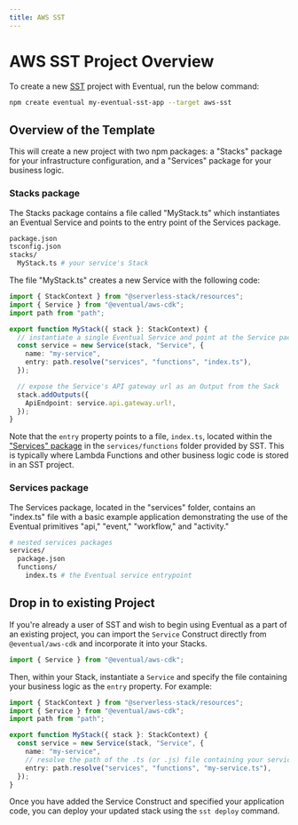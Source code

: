 ```yaml
---
title: AWS SST
---
```


# AWS SST Project Overview

To create a new [SST](https://sst.dev) project with Eventual, run the below command:

```sh
npm create eventual my-eventual-sst-app --target aws-sst
```

## Overview of the Template

This will create a new project with two npm packages: a "Stacks" package for your infrastructure configuration, and a "Services" package for your business logic.

### Stacks package

The Stacks package contains a file called "MyStack.ts" which instantiates an Eventual Service and points to the entry point of the Services package.

```sh
package.json
tsconfig.json
stacks/
  MyStack.ts # your service's Stack
```

The file "MyStack.ts" creates a new Service with the following code:

```ts
import { StackContext } from "@serverless-stack/resources";
import { Service } from "@eventual/aws-cdk";
import path from "path";

export function MyStack({ stack }: StackContext) {
  // instantiate a single Eventual Service and point at the Service package entrypoint
  const service = new Service(stack, "Service", {
    name: "my-service",
    entry: path.resolve("services", "functions", "index.ts"),
  });

  // expose the Service's API gateway url as an Output from the Sack
  stack.addOutputs({
    ApiEndpoint: service.api.gateway.url!,
  });
}
```

Note that the `entry` property points to a file, `index.ts`, located within the ["Services" package](#services-package) in the `services/functions` folder provided by SST. This is typically where Lambda Functions and other business logic code is stored in an SST project.

### Services package

The Services package, located in the "services" folder, contains an "index.ts" file with a basic example application demonstrating the use of the Eventual primitives "api," "event," "workflow," and "activity."

```sh
# nested services packages
services/
  package.json
  functions/
    index.ts # the Eventual service entrypoint
```

## Drop in to existing Project

If you're already a user of SST and wish to begin using Eventual as a part of an existing project, you can import the `Service` Construct directly from `@eventual/aws-cdk` and incorporate it into your Stacks.

```ts
import { Service } from "@eventual/aws-cdk";
```

Then, within your Stack, instantiate a `Service` and specify the file containing your business logic as the `entry` property. For example:

```ts
import { StackContext } from "@serverless-stack/resources";
import { Service } from "@eventual/aws-cdk";
import path from "path";

export function MyStack({ stack }: StackContext) {
  const service = new Service(stack, "Service", {
    name: "my-service",
    // resolve the path of the .ts (or .js) file containing your service code
    entry: path.resolve("services", "functions", "my-service.ts"),
  });
}
```

Once you have added the Service Construct and specified your application code, you can deploy your updated stack using the `sst deploy` command.
